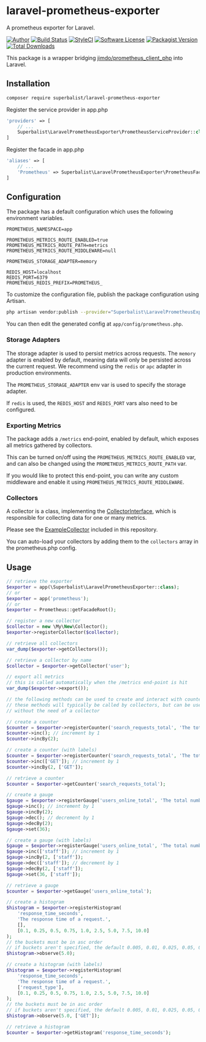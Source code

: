 # laravel-prometheus-exporter

A prometheus exporter for Laravel.

[![Author](http://img.shields.io/badge/author-@superbalist-blue.svg?style=flat-square)](https://twitter.com/superbalist)
[![Build Status](https://img.shields.io/travis/Superbalist/laravel-prometheus-exporter/master.svg?style=flat-square)](https://travis-ci.org/Superbalist/laravel-prometheus-exporter)
[![StyleCI](https://styleci.io/repos/98516814/shield?branch=master)](https://styleci.io/repos/98516814)
[![Software License](https://img.shields.io/badge/license-MIT-brightgreen.svg?style=flat-square)](LICENSE)
[![Packagist Version](https://img.shields.io/packagist/v/superbalist/laravel-prometheus-exporter.svg?style=flat-square)](https://packagist.org/packages/superbalist/laravel-prometheus-exporter)
[![Total Downloads](https://img.shields.io/packagist/dt/superbalist/laravel-prometheus-exporter.svg?style=flat-square)](https://packagist.org/packages/superbalist/laravel-prometheus-exporter)

This package is a wrapper bridging [jimdo/prometheus_client_php](https://github.com/Jimdo/prometheus_client_php) into Laravel.

## Installation

```bash
composer require superbalist/laravel-prometheus-exporter
```

Register the service provider in app.php
```php
'providers' => [
    // ...
    Superbalist\LaravelPrometheusExporter\PrometheusServiceProvider::class,
]
```

Register the facade in app.php
```php
'aliases' => [
    // ...
    'Prometheus' => Superbalist\LaravelPrometheusExporter\PrometheusFacade::class,
]
```

## Configuration

The package has a default configuration which uses the following environment variables.
```
PROMETHEUS_NAMESPACE=app

PROMETHEUS_METRICS_ROUTE_ENABLED=true
PROMETHEUS_METRICS_ROUTE_PATH=metrics
PROMETHEUS_METRICS_ROUTE_MIDDLEWARE=null

PROMETHEUS_STORAGE_ADAPTER=memory

REDIS_HOST=localhost
REDIS_PORT=6379
PROMETHEUS_REDIS_PREFIX=PROMETHEUS_
```

To customize the configuration file, publish the package configuration using Artisan.
```bash
php artisan vendor:publish --provider="Superbalist\LaravelPrometheusExporter\PrometheusServiceProvider"
```

You can then edit the generated config at `app/config/prometheus.php`.

### Storage Adapters

The storage adapter is used to persist metrics across requests.  The `memory` adapter is enabled by default, meaning
data will only be persisted across the current request.  We recommend using the `redis` or `apc` adapter in production
environments.

The `PROMETHEUS_STORAGE_ADAPTER` env var is used to specify the storage adapter.

If `redis` is used, the `REDIS_HOST` and `REDIS_PORT` vars also need to be configured.

### Exporting Metrics

The package adds a `/metrics` end-point, enabled by default, which exposes all metrics gathered by collectors.

This can be turned on/off using the `PROMETHEUS_METRICS_ROUTE_ENABLED` var, and can also be changed using the
`PROMETHEUS_METRICS_ROUTE_PATH` var.

If you would like to protect this end-point, you can write any custom middleware and enable it using
`PROMETHEUS_METRICS_ROUTE_MIDDLEWARE`.

### Collectors

A collector is a class, implementing the [CollectorInterface](src/CollectorInterface.php), which is responsible for
collecting data for one or many metrics.

Please see the [ExampleCollector](src/ExampleCollector.php) included in this repository.

You can auto-load your collectors by adding them to the `collectors` array in the prometheus.php config.

## Usage

```php
// retrieve the exporter
$exporter = app(\Superbalist\LaravelPrometheusExporter::class);
// or
$exporter = app('prometheus');
// or
$exporter = Prometheus::getFacadeRoot();

// register a new collector
$collector = new \My\New\Collector();
$exporter->registerCollector($collector);

// retrieve all collectors
var_dump($exporter->getCollectors());

// retrieve a collector by name
$collector = $exporter->getCollector('user');

// export all metrics
// this is called automatically when the /metrics end-point is hit
var_dump($exporter->export());

// the following methods can be used to create and interact with counters, gauges and histograms directly
// these methods will typically be called by collectors, but can be used to register any custom metrics directly,
// without the need of a collector

// create a counter
$counter = $exporter->registerCounter('search_requests_total', 'The total number of search requests.');
$counter->inc(); // increment by 1
$counter->incBy(2);

// create a counter (with labels)
$counter = $exporter->registerCounter('search_requests_total', 'The total number of search requests.', ['request_type']);
$counter->inc(['GET']); // increment by 1
$counter->incBy(2, ['GET']);

// retrieve a counter
$counter = $exporter->getCounter('search_requests_total');

// create a gauge
$gauge = $exporter->registerGauge('users_online_total', 'The total number of users online.');
$gauge->inc(); // increment by 1
$gauge->incBy(2);
$gauge->dec(); // decrement by 1
$gauge->decBy(2);
$gauge->set(36);

// create a gauge (with labels)
$gauge = $exporter->registerGauge('users_online_total', 'The total number of users online.', ['group']);
$gauge->inc(['staff']); // increment by 1
$gauge->incBy(2, ['staff']);
$gauge->dec(['staff']); // decrement by 1
$gauge->decBy(2, ['staff']);
$gauge->set(36, ['staff']);

// retrieve a gauge
$counter = $exporter->getGauge('users_online_total');

// create a histogram
$histogram = $exporter->registerHistogram(
    'response_time_seconds',
    'The response time of a request.',
    [],
    [0.1, 0.25, 0.5, 0.75, 1.0, 2.5, 5.0, 7.5, 10.0]
);
// the buckets must be in asc order
// if buckets aren't specified, the default 0.005, 0.01, 0.025, 0.05, 0.075, 0.1, 0.25, 0.5, 0.75, 1.0, 2.5, 5.0, 7.5, 10.0 buckets will be used
$histogram->observe(5.0);

// create a histogram (with labels)
$histogram = $exporter->registerHistogram(
    'response_time_seconds',
    'The response time of a request.',
    ['request_type'],
    [0.1, 0.25, 0.5, 0.75, 1.0, 2.5, 5.0, 7.5, 10.0]
);
// the buckets must be in asc order
// if buckets aren't specified, the default 0.005, 0.01, 0.025, 0.05, 0.075, 0.1, 0.25, 0.5, 0.75, 1.0, 2.5, 5.0, 7.5, 10.0 buckets will be used
$histogram->observe(5.0, ['GET']);

// retrieve a histogram
$counter = $exporter->getHistogram('response_time_seconds');
```
